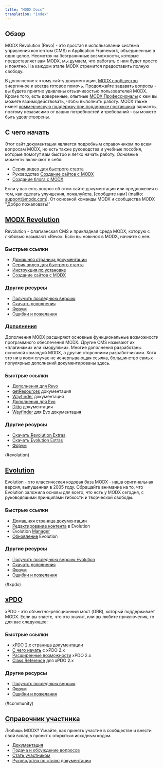 ```yaml
---
title: "MODX Docs"
translation: "index"
---
```


## Обзор

 MODX Revolution (Revo) - это простая в использовании система управления контентом (CMS) и Application Framework, объединенные в одно целое. Несмотря на безграничные возможности, которые предоставляет вам MODX, мы думаем, что работать с ним будет просто и понятно. На каждом этапе MODX стремится предоставить полную свободу.

 В дополнение к этому сайту документации, [MODX сообщество](http://forums.modx.com) энергичное и всегда готовое помочь. Продолжайте задавать вопросы - вы будете приятно удивлены отзывчивостью пользователей MODX. Кроме того, есть доверенные, опытные [MODX Профессионалы](http://modx.com/professionals) с кем вы можете взаимодействовать, чтобы выполнить работу. MODX также имеет [коммерческую поддержку при поддержке поставщика](http://modx.com/support/) варианты, поэтому независимо от ваших потребностей и требований - вы можете быть удовлетворены.

## С чего начать

 Этот сайт документации является подробным справочником по всем вопросам MODX, но есть также руководства и учебные пособия, которые помогут вам быстро и легко начать работу. Основные моменты включают в себя:

- [Серия видео для быстрого старта](getting-started/video-quick-start-series/)
- Руководство [Создание сайтов с MODX](making-sites-with-modx/)
- [Создание блога с MODX](case-studies-and-tutorials/creating-a-blog-in-modx-revolution)

Если у вас есть вопрос об этом сайте документации или предложения о том, как сделать улучшения, пожалуйста, [сообщите нам] (mailto: support@modx.com). От основной команды MODX и сообщества MODX "Добро пожаловать!"

## [MODX Revolution](#revolution) 
  
Revolution - флагманская CMS и прикладная среда MODX, которую с любовью называют «Revo». Если вы новичок в MODX, начните с нее.
  
  ### Быстрые ссылки
  
  
  - [Домашняя страница документации]()
  - [Серия видео для быстрого старта](getting-started/video-quick-start-series/)
  - [Инструкция по установке](getting-started/installation)
  - [Создание сайтов с MODX](making-sites-with-modx/)
  
  ### Другие ресурсы
  
  
  - [Получить последнюю версию](http://modx.com/download/)
  - [Скачать дополнения](http://modx.com/extras/)
  - [Форум](http://forums.modx.com/board/?board=264)
  - [Ошибки и пожелания](http://tracker.modx.com/projects/revo)

  ### [Дополнения](extras/revo/) [](#extras) 
  
Дополнения MODX расширяют основные функциональные возможности программного обеспечения MODX. Другие CMS называют их «плагинами» или «модулями». Многие дополнения разработаны основной командой MODX, а другие сторонними разработчиками. Хотя это ни в коем случае не исчерпывающая ссылка, большинство самых популярных дополнений документированы здесь.
  
  ### Быстрые ссылки
  
  - [Дополнения для Revo](extras/revo/)
  - [getResources](extras/revo/getresources) документация
  - [Wayfinder](extras/revo/wayfinder) документация
  - [Дополнения для Evo](extras/evo/)
  - [Ditto](extras/evo/ditto) документация
  - [Wayfinder](extras/evo/wayfinder) для Evo документация
  
  ### Другие ресурсы

  - [Скачать Revolution Extras](http://modx.com/extras/?product=revolution)
  - [Скачать Evolution Extras](http://modx.com/extras/?product=evolution)
  - [Форум](http://forums.modx.com/?category=5)

 (#evolution) 
 ## [Evolution](evolution/1.0)
  
   Evolution - это классическая кодовая база MODX - наша оригинальная версия, выпущенная в 2005 году. Обращайте внимание на то, что Evolution заложила основы для всего, что есть у MODX сегодня, с руководящими принципами гибкости и творческой свободы.
  
  ### Быстрые ссылки  
  
  - [Домашняя страница документации](evolution/1.0)
  - [Редактирование контента](evolution/1.0/content-editing) в Evolution
  - Evolution [Manager](evolution/1.0/content-editing/the-manager)
  - [Обновление](evolution/1.0/administration/upgrading) Evolution
  
  ### Другие ресурсы
  
  
  - [Получить последнюю версию Evolution](http://modx.com/download/evolution/)
  - [Скачать дополнения](http://modx.com/extras/?product=evolution)
  - [Форум](http://forums.modx.com/board/48/evo-discussions-support)
  - [Ошибки и пожелания](http://tracker.modx.com/projects/evo)

(#xpdo) 
## [xPDO](xpdo/)
  
xPDO - это объектно-реляционный мост (ORB), который поддерживает MODX. Если вы знаете, что это значит, или вы любите приключения, то для вас следующее:
  
  ### Быстрые ссылки
  
  - [xPDO 2.x страница документации](xpdo/)
  - [С чего начать](xpdo/getting-started) с xPDO 2.x
  - [Расширенные возможности](xpdo/advanced-features) xPDO 2.x
  - [Class Reference](xpdo/class-reference) для xPDO 2.x
  
  ### Другие ресурсы
  
  
  - [Получить последнюю версию](http://xpdo.org/downloads.html)
  - [Форум](http://forums.modx.com/board/46/developing-with-xpdo)
  - [Ошибки и пожелания](http://tracker.modx.com/projects/xpdo)

(#community)
## [Справочник участника](community/)
  
   Любишь MODX? Узнайте, как принять участие в сообществе и внести свой вклад в проект с открытым исходным кодом.
  
  
  - [Документация](community/)
  - [Подача и обсуждение вопросов](community/contribute/filing-and-discussing-issues)
  - <a href="">Стать участником</a>
  - [Руководство по стилю документации](/style-guide)